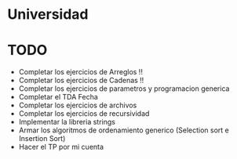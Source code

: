 ﻿# Universidad

# TODO
- Completar los ejercicios de Arreglos !!
- Completar los ejercicios de Cadenas !!
- Completar los ejercicios de parametros y programacion generica
- Completar el TDA Fecha
- Completar los ejercicios de archivos
- Completar los ejercicios de recursividad
- Implementar la libreria strings
- Armar los algoritmos de ordenamiento generico (Selection sort e Insertion Sort)
- Hacer el TP por mi cuenta
